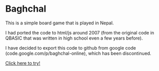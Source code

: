 # Baghchal

This is a simple board game that is played in Nepal. 

I had ported the code to html/js around 2007 (from the original code in QBASIC that was written in high school even a few years before).

I have decided to export this code to github from google code (code.google.com/p/baghchal-online), which has been discontinued.

[Click here to try!](http://htmlpreview.github.io/?https://github.com/sarojadhikari/baghchal/blob/master/index.html)

